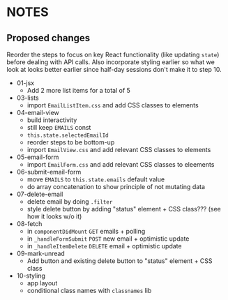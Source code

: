 # NOTES

## Proposed changes

Reorder the steps to focus on key React functionality (like updating `state`) before dealing with API calls. Also incorporate styling earlier so what we look at looks better earlier since half-day sessions don't make it to step 10.

- 01-jsx
  * Add 2 more list items for a total of 5
- 03-lists
  * import `EmailListItem.css` and add CSS classes to elements
- 04-email-view
  * build interactivity
  * still keep `EMAILS` const
  * `this.state.selectedEmailId`
  * reorder steps to be bottom-up
  * import `EmailView.css` and add relevant CSS classes to elements
- 05-email-form
  * import `EmailForm.css` and add relevant CSS classes to eleements
- 06-submit-email-form
  * move `EMAILS` to `this.state.emails` default value
  * do array concatenation to show principle of not mutating data
- 07-delete-email
  * delete email by doing `.filter`
  * style delete button by adding "status" element + CSS class??? (see how it looks w/o it)
- 08-fetch
  * in `componentDidMount` `GET` emails + polling
  * in `_handleFormSubmit` `POST` new email + optimistic update
  * in `_handleItemDelete` `DELETE` email + optimistic update
- 09-mark-unread
  * Add button and existing delete button to "status" element + CSS class
- 10-styling
  * app layout
  * conditional class names with `classnames` lib

